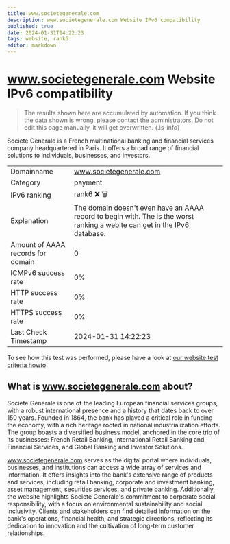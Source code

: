 ```yaml
---
title: www.societegenerale.com
description: www.societegenerale.com Website IPv6 compatibility
published: true
date: 2024-01-31T14:22:23
tags: website, rank6
editor: markdown
---
```


# www.societegenerale.com Website IPv6 compatibility

> The results shown here are accumulated by automation. If you think the data shown is wrong, please contact the administrators. 
> Do not edit this page manually, it will get overwritten.
{.is-info}

Societe Generale is a French multinational banking and financial services company headquartered in Paris. It offers a broad range of financial solutions to individuals, businesses, and investors.


|   |   |
| - | - |
| Domainname | www.societegenerale.com
| Category | payment |
| IPv6 ranking | rank6 :x: :wastebasket: |
| Explanation | The domain doesn't even have an AAAA record to begin with. The is the worst ranking a webite can get in the IPv6 database. |
| Amount of AAAA records for domain | 0 |
| ICMPv6 success rate | 0%|
| HTTP success rate | 0% |
| HTTPS success rate | 0% |
| Last Check Timestamp | 2024-01-31 14:22:23 |

To see how this test was performed, please have a look at [our website test criteria howto](/howto/testcriteria/website)!


## What is www.societegenerale.com about?
Societe Generale is one of the leading European financial services groups, with a robust international presence and a history that dates back to over 150 years. Founded in 1864, the bank has played a critical role in funding the economy, with a rich heritage rooted in national industrialization efforts. The group boasts a diversified business model, anchored in the core trio of its businesses: French Retail Banking, International Retail Banking and Financial Services, and Global Banking and Investor Solutions.

www.societegenerale.com serves as the digital portal where individuals, businesses, and institutions can access a wide array of services and information. It offers insights into the bank's extensive range of products and services, including retail banking, corporate and investment banking, asset management, securities services, and private banking. Additionally, the website highlights Societe Generale's commitment to corporate social responsibility, with a focus on environmental sustainability and social inclusivity. Clients and stakeholders can find detailed information on the bank's operations, financial health, and strategic directions, reflecting its dedication to innovation and the cultivation of long-term customer relationships.


